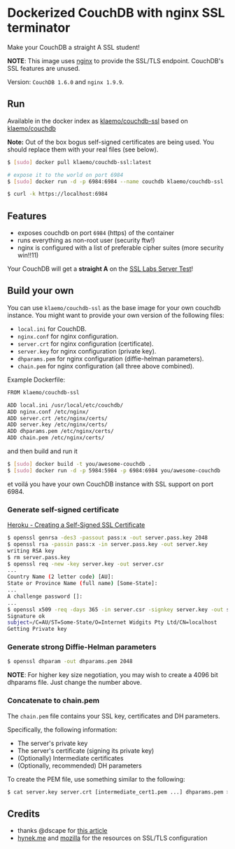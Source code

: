 # Dockerized CouchDB with nginx SSL terminator

Make your CouchDB a straight A SSL student!

**NOTE**: This image uses [nginx](http://nginx.org/) to provide the SSL/TLS endpoint.  CouchDB's SSL features are unused.

Version: `CouchDB 1.6.0` and `nginx 1.9.9`.

## Run

Available in the docker index as [klaemo/couchdb-ssl](https://index.docker.io/u/klaemo/couchdb-ssl/)
based on [klaemo/couchdb](https://index.docker.io/u/klaemo/couchdb/)

__Note:__ Out of the box bogus self-signed certificates are being used.
You should replace them with your real files (see below).

```bash
$ [sudo] docker pull klaemo/couchdb-ssl:latest

# expose it to the world on port 6984
$ [sudo] docker run -d -p 6984:6984 --name couchdb klaemo/couchdb-ssl

$ curl -k https://localhost:6984
```

## Features

* exposes couchdb on port `6984` (https) of the container
* runs everything as non-root user (security ftw!)
* nginx is configured with a list of preferable cipher suites (more security win!!11)

Your CouchDB will get a __straight A__ on the [SSL Labs Server Test](https://www.ssllabs.com/ssltest/)!

## Build your own

You can use `klaemo/couchdb-ssl` as the base image for your own couchdb instance.
You might want to provide your own version of the following files:

* `local.ini` for CouchDB.
* `nginx.conf` for nginx configuration.
* `server.crt` for nginx configuration (certificate).
* `server.key` for nginx configuration (private key).
* `dhparams.pem` for nginx configuration (diffie-helman parameters).
* `chain.pem` for nginx configuration (all three above combined).

Example Dockerfile:

```bash
FROM klaemo/couchdb-ssl

ADD local.ini /usr/local/etc/couchdb/
ADD nginx.conf /etc/nginx/
ADD server.crt /etc/nginx/certs/
ADD server.key /etc/nginx/certs/
ADD dhparams.pem /etc/nginx/certs/
ADD chain.pem /etc/nginx/certs/
```

and then build and run it

```bash
$ [sudo] docker build -t you/awesome-couchdb .
$ [sudo] docker run -d -p 5984:5984 -p 6984:6984 you/awesome-couchdb
```

et voilá you have your own CouchDB instance with SSL support on port 6984.

### Generate self-signed certificate

[Heroku - Creating a Self-Signed SSL Certificate](https://devcenter.heroku.com/articles/ssl-certificate-self)

```bash
$ openssl genrsa -des3 -passout pass:x -out server.pass.key 2048
$ openssl rsa -passin pass:x -in server.pass.key -out server.key
writing RSA key
$ rm server.pass.key
$ openssl req -new -key server.key -out server.csr
...
Country Name (2 letter code) [AU]:
State or Province Name (full name) [Some-State]:
...
A challenge password []:
...
$ openssl x509 -req -days 365 -in server.csr -signkey server.key -out server.crt
Signature ok
subject=/C=AU/ST=Some-State/O=Internet Widgits Pty Ltd/CN=localhost
Getting Private key
```

### Generate strong Diffie-Helman parameters

```bash
$ openssl dhparam -out dhparams.pem 2048
```

**NOTE**: For higher key size negotiation, you may wish to create a 4096 bit dhparams file.  Just change the number above.

### Concatenate to chain.pem 

The `chain.pem` file contains your SSL key, certificates and DH parameters.

Specifically, the following information:
* The server's private key
* The server's certificate (signing its private key)
* (Optionally) Intermediate certificates
* (Optionally, recommended) DH parameters

To create the PEM file, use something similar to the following:

```sh
$ cat server.key server.crt [intermediate_cert1.pem ...] dhparams.pem > chain.pem
```

## Credits

* thanks @dscape for [this article](https://medium.com/code-adventures/35c45ce2a814)
* [hynek.me](https://hynek.me/articles/hardening-your-web-servers-ssl-ciphers/) and [mozilla](https://wiki.mozilla.org/Security/Server_Side_TLS) for the resources on SSL/TLS configuration
